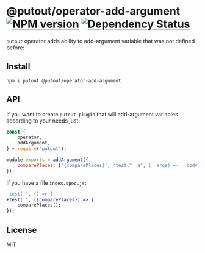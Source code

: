 # @putout/operator-add-argument [![NPM version][NPMIMGURL]][NPMURL] [![Dependency Status][DependencyStatusIMGURL]][DependencyStatusURL]

[NPMIMGURL]: https://img.shields.io/npm/v/@putout/operator-add-argument.svg?style=flat&longCache=true
[NPMURL]: https://npmjs.org/package/@putout/operator-add-argument "npm"
[DependencyStatusURL]: https://david-dm.org/coderaiser/putout?path=packages/operator-add-argument
[DependencyStatusIMGURL]: https://david-dm.org/coderaiser/putout.svg?path=packages/operator-add-argument

`putout` operator adds ability to add-argument variable that was not defined before:

## Install

```
npm i putout @putout/operator-add-argument
```

## API

If you want to create `putout plugin` that will add-argument variables according to your needs just:

```js
const {
    operator,
    addArgument,
} = require('putout');

module.exports = addArgument({
    comparePlaces: ['{comparePlaces}', 'test("__a", (__args) => __body)'],
});
```
If you have a file `index.spec.js`:

```diff
-test('', () => {
+test('', ({comparePlaces}) => {
    comparePlaces();
});
```

## License

MIT
